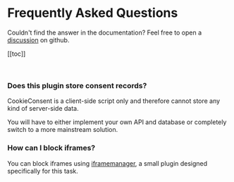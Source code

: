 # Frequently Asked Questions
Couldn't find the answer in the documentation? Feel free to open a [discussion](https://github.com/orestbida/cookieconsent/discussions) on github.

[[toc]]

<br>

### Does this plugin store consent records?

CookieConsent is a client-side script only and therefore cannot store any kind of server-side data.

You will have to either implement your own API and database or completely switch to a more mainstream solution.

### How can I block iframes?

You can block iframes using [iframemanager](https://github.com/orestbida/iframemanager), a small plugin designed specifically for this task.